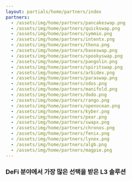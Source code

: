 ```yaml
---
layout: partials/home/partners/index
partners:
  - /assets/img/home/partners/pancakeswap.png
  - /assets/img/home/partners/quickswap.png
  - /assets/img/home/partners/symmio.png
  - /assets/img/home/partners/intentx.png
  - /assets/img/home/partners/thena.png
  - /assets/img/home/partners/baseswap.png
  - /assets/img/home/partners/spookyswap.png
  - /assets/img/home/partners/pangolin.png
  - /assets/img/home/partners/spiritswap.png
  - /assets/img/home/partners/arbidex.png
  - /assets/img/home/partners/paraswap.png
  - /assets/img/home/partners/odos.png
  - /assets/img/home/partners/manifold.png
  - /assets/img/home/partners/dodo.png
  - /assets/img/home/partners/rango.png
  - /assets/img/home/partners/openocean.png
  - /assets/img/home/partners/kyber.png
  - /assets/img/home/partners/pear.png
  - /assets/img/home/partners/swapx.png
  - /assets/img/home/partners/chronos.png
  - /assets/img/home/partners/fenix.png
  - /assets/img/home/partners/lynex.png
  - /assets/img/home/partners/algb.png
  - /assets/img/home/partners/magpie.png
---
```


### DeFi 분야에서 가장 많은 선택을 받은 L3 솔루션
